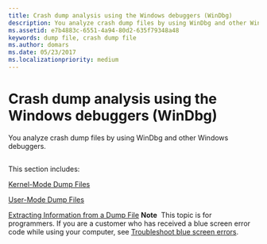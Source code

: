 ```yaml
---
title: Crash dump analysis using the Windows debuggers (WinDbg)
description: You analyze crash dump files by using WinDbg and other Windows debuggers.
ms.assetid: e7b4883c-6551-4a94-80d2-635f79348a48
keywords: dump file, crash dump file
ms.author: domars
ms.date: 05/23/2017
ms.localizationpriority: medium
---
```


# Crash dump analysis using the Windows debuggers (WinDbg)


You analyze crash dump files by using WinDbg and other Windows debuggers.

## <span id="ddk_crash_dump_files_dbg"></span><span id="DDK_CRASH_DUMP_FILES_DBG"></span>


This section includes:

[Kernel-Mode Dump Files](kernel-mode-dump-files.md)

[User-Mode Dump Files](user-mode-dump-files.md)

[Extracting Information from a Dump File](extracting-information-from-a-dump-file.md)
**Note**  This topic is for programmers. If you are a customer who has received a blue screen error code while using your computer, see [Troubleshoot blue screen errors](http://go.microsoft.com/fwlink/p/?linkid=183646).

 

 

 





